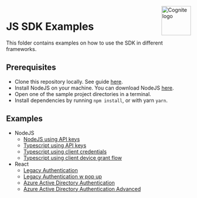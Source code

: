 <a href="https://cognite.com/">
    <img src="../cognite_logo.png" alt="Cognite logo" title="Cognite" align="right" height="80" />
</a>

JS SDK Examples
==========================

This folder contains examples on how to use the SDK in different frameworks.

## Prerequisites

- Clone this repository locally. See guide [here](https://help.github.com/en/articles/cloning-a-repository).
- Install NodeJS on your machine. You can download NodeJS [here](https://nodejs.org/en/download/).
- Open one of the sample project directories in a terminal.
- Install dependencies by running `npm install`, or with yarn `yarn`.

## Examples

- NodeJS
  - [NodeJS using API keys ](./nodejs/legacy-auth-js)
  - [Typescript using API keys ](./nodejs/legacy-auth-typescript)
  - [Typescript using client credentials ](./nodejs/oidc-typescript)
  - [Typescript using client device grant flow ](./nodejs/public-client-device-grant-flow)
- React
  - [Legacy Authentication](./react/legacy-auth-redirect)
  - [Legacy Authentication w pop up](./react/legacy-auth-popup)
  - [Azure Active Directory Authentication ](./react/msal-browser-react)
  - [Azure Active Directory Authentication Advanced](./react/msal-advanced-browser-react)
